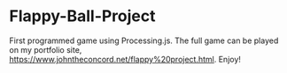 # Flappy-Ball-Project
First programmed game using Processing.js. The full game can be played on my portfolio site, https://www.johntheconcord.net/flappy%20project.html. Enjoy!
